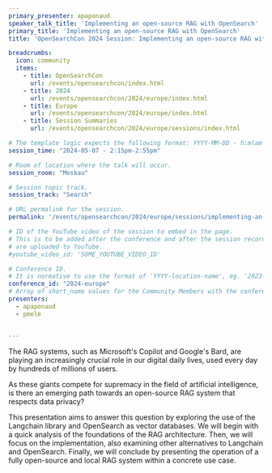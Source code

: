 ```yaml
---
primary_presenter: apaponaud
speaker_talk_title: 'Implementing an open-source RAG with OpenSearch'
primary_title: 'Implementing an open-source RAG with OpenSearch'
title: 'OpenSearchCon 2024 Session: Implementing an open-source RAG with OpenSearch'

breadcrumbs:
  icon: community
  items:
    - title: OpenSearchCon
      url: /events/opensearchcon/index.html
    - title: 2024
      url: /events/opensearchcon/2024/europe/index.html
    - title: Europe
      url: /events/opensearchcon/2024/europe/index.html
    - title: Session Summaries
      url: /events/opensearchcon/2024/europe/sessions/index.html

# The template logic expects the following format: YYYY-MM-DD - h:m(am|pm)-(h:m(am|pm))
session_time: "2024-05-07 - 2:15pm-2:55pm"

# Room of location where the talk will occur.
session_room: "Moskau"

# Session topic track.
session_track: "Search"

# URL permalink for the session.
permalink: '/events/opensearchcon/2024/europe/sessions/implementing-an-open-source-rag-with-opensearch.html'

# ID of the YouTube video of the session to embed in the page.
# This is to be added after the conference and after the session recordings
# are uploaded to YouTube.
#youtube_video_id: 'SOME_YOUTUBE_VIDEO_ID'

# Conference ID.
# It is normative to use the format of 'YYYY-location-name', eg. '2023-north-america'.
conference_id: "2024-europe"
# Array of short_name values for the Community Members with the conference_speaker persona whom are presenting the session. This includes the primary_speaker indicated above and any other presenters (if any).
presenters:
  - apaponaud
  - pmele


---
```

The RAG systems, such as Microsoft's Copilot and Google's Bard, are playing an increasingly crucial role in our digital daily lives, used every day by hundreds of millions of users.

As these giants compete for supremacy in the field of artificial intelligence, is there an emerging path towards an open-source RAG system that respects data privacy?

This presentation aims to answer this question by exploring the use of the Langchain library and OpenSearch as vector databases. We will begin with a quick analysis of the foundations of the RAG architecture. Then, we will focus on the implementation, also examining other alternatives to Langchain and OpenSearch. Finally, we will conclude by presenting the operation of a fully open-source and local RAG system within a concrete use case.